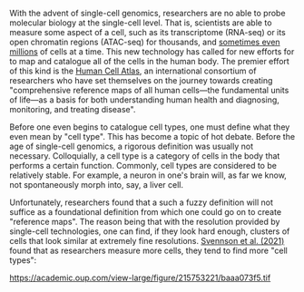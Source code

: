 

With the advent of single-cell genomics, researchers are no able to probe molecular biology at the single-cell level.  That is, scientists are able to measure some aspect of a cell, such as its transcriptome (RNA-seq) or its open chromatin regions (ATAC-seq) for thousands, and [sometimes even millions]() of cells at a time. This new technology has called for new efforts for to map and catalogue all of the cells in the human body.  The premier effort of this kind is the [Human Cell Atlas](https://www.humancellatlas.org), an international consortium of researchers who have set themselves on the journey towards creating "comprehensive reference maps of all human cells—the fundamental units of life—as a basis for both understanding human health and diagnosing, monitoring, and treating disease".

Before one even begins to catalogue cell types, one must define what they even mean by "cell type".  This has become a topic of hot debate.  Before the age of single-cell genomics, a rigorous definition was usually not necessary. Colloquially, a cell type is a category of cells in the body that performs a certain function. Commonly, cell types are considered to be relatively stable.  For example, a neuron in one's brain will, as far we know, not spontaneously morph into, say, a liver cell.

Unfortunately, researchers found that a such a fuzzy definition will not suffice as a foundational definition from which one could go on to create "reference maps".  The reason being that with the resolution provided by single-cell technologies, one can find, if they look hard enough, clusters of cells that look similar at extremely fine resolutions.  [Svennson et al. (2021)](https://academic.oup.com/database/article/doi/10.1093/database/baaa073/6008692) found that as researchers measure more cells, they tend to find more "cell types": 

https://academic.oup.com/view-large/figure/215753221/baaa073f5.tif
